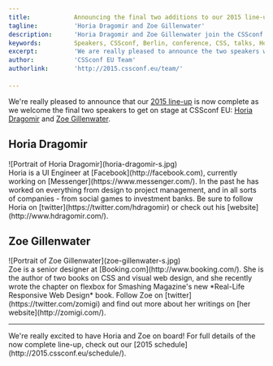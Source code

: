 ```yaml
---
title:            Announcing the final two additions to our 2015 line-up 
tagline:          'Horia Dragomir and Zoe Gillenwater'
description:      'Horia Dragomir and Zoe Gillenwater join the CSSconf EU line-up'
keywords:         Speakers, CSSconf, Berlin, conference, CSS, talks, Horia, Dragomir, Zoe, Gillenwater
excerpt:          'We are really pleased to announce the two speakers who will complete our 2015 line-up - Horia Dragomir and Zoe Gillenwater'
author:           'CSSconf EU Team'
authorlink:       'http://2015.cssconf.eu/team/'

---
```


We're really pleased to announce that our [2015 line-up](http://2015.cssconf.eu/speakers/) is now complete as we welcome the final two speakers to get on stage at CSSconf EU: <a href="https://twitter.com/hdragomir" target="_blank">Horia Dragomir</a> and <a href="https://twitter.com/zomigi" target="_blank">Zoe Gillenwater</a>.

## Horia Dragomir

<div class="blog-img blog-img--right">
  ![Portrait of Horia Dragomir](horia-dragomir-s.jpg)
</div>
Horia is a UI Engineer at [Facebook](http://facebook.com), currently working on [Messenger](https://www.messenger.com/). In the past he has worked on everything from design to project management, and in all sorts of companies - from social games to investment banks. Be sure to follow Horia on [twitter](https://twitter.com/hdragomir) or check out his [website](http://www.hdragomir.com/).

## Zoe Gillenwater

<div class="blog-img blog-img--left">
  ![Portrait of Zoe Gillenwater](zoe-gillenwater-s.jpg)
</div>
Zoe is a senior designer at [Booking.com](http://www.booking.com/). She is the author of two books on CSS and visual web design, and she recently wrote the chapter on flexbox for Smashing Magazine's new *Real-Life Responsive Web Design* book. Follow Zoe on [twitter](https://twitter.com/zomigi) and find out more about her writings on [her website](http://zomigi.com/).
<hr>
We're really excited to have Horia and Zoe on board! For full details of the now complete line-up, check out our [2015 schedule](http://2015.cssconf.eu/schedule/).
